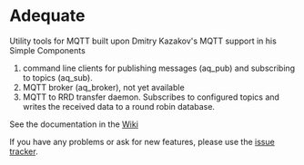 # Adequate

Utility tools for MQTT built upon Dmitry Kazakov's MQTT support in his Simple Components

1. command line clients for publishing messages (aq_pub) and subscribing to topics (aq_sub).
2. MQTT broker (aq_broker), not yet available
3. MQTT to RRD transfer daemon. Subscribes to configured topics and writes the received data to a round robin database.

See the documentation in the [Wiki](https://github.com/RREE/adequate/wiki)

If you have any problems or ask for new features, please use the
[issue tracker](https://github.com/RREE/adequate/issues).
